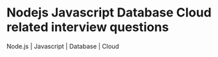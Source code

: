 # Nodejs Javascript Database Cloud related interview questions
 Node.js | Javascript | Database | Cloud 
